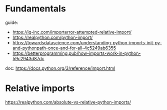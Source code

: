# Fundamentals
guide:
- https://iq-inc.com/importerror-attempted-relative-import/
- https://realpython.com/python-import/
- https://towardsdatascience.com/understanding-python-imports-init-py-and-pythonpath-once-and-for-all-4c5249ab6355
- https://betterprogramming.pub/how-imports-work-in-python-59c2943d87dc

doc:
https://docs.python.org/3/reference/import.html

# Relative imports
https://realpython.com/absolute-vs-relative-python-imports/
